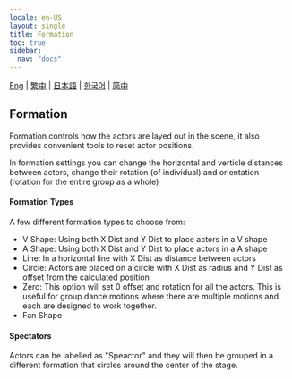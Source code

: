 ```yaml
---
locale: en-US
layout: single
title: Formation
toc: true
sidebar:
  nav: "docs"
---
```

[Eng](/dancexr/features/formation) | [繁中](/tw/dancexr/features/formation) | [日本語](/jp/dancexr/features/formation) | [한국어](/kr/dancexr/features/formation) | [简中](/zh/dancexr/features/formation)


## Formation
Formation controls how the actors are layed out in the scene, it also provides convenient tools to reset actor positions.

In formation settings you can change the horizontal and verticle distances between actors, change their rotation (of individual) and orientation (rotation for the entire group as a whole)

#### Formation Types
A few different formation types to choose from:
* V Shape: Using both X Dist and Y Dist to place actors in a V shape
* A Shape: Using both X Dist and Y Dist to place actors in a A shape
* Line: In a horizontal line with X Dist as distance between actors
* Circle: Actors are placed on a circle with X Dist as radius and Y Dist as offset from the calculated position
* Zero: This option will set 0 offset and rotation for all the actors. This is useful for group dance motions where there are multiple motions and each are designed to work together.
* Fan Shape

#### Spectators
Actors can be labelled as "Speactor" and they will then be grouped in a different formation that circles around the center of the stage. 
